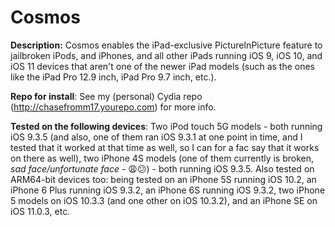 # Cosmos
**Description:** Cosmos enables the iPad-exclusive PictureInPicture feature to jailbroken iPods, and iPhones, and all other iPads running iOS 9, iOS 10, and iOS 11 devices that aren't one of the newer iPad models (such as the ones like the iPad Pro 12.9 inch, iPad Pro 9.7 inch, etc.).

**Repo for install**: See my (personal) Cydia repo (http://chasefromm17.yourepo.com) for more info.

**Tested on the following devices**: Two iPod touch 5G models - both running iOS 9.3.5 (and also, one of them ran iOS 9.3.1 at one point in time, and I tested that it worked at that time as well, so I can for a fac say that it works on there as well), two iPhone 4S models (one of them currently is broken, *sad face/unfortunate face* - 😩😕) - both running iOS 9.3.5. Also tested on ARM64-bit devices too: being tested on an iPhone 5S running iOS 10.2, an iPhone 6 Plus running iOS 9.3.2, an iPhone 6S running iOS 9.3.2, two iPhone 5 models on iOS 10.3.3 (and one other on iOS 10.3.2), and an iPhone SE on iOS 11.0.3, etc.
